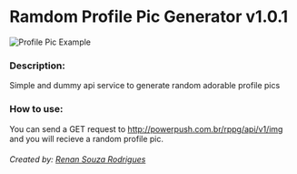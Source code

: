 # Ramdom Profile Pic Generator v1.0.1

![Profile Pic Example](http://www.powerpush.com.br/rppg/pics/2.png)

### Description:

Simple and dummy api service to generate random adorable profile pics

### How to use:

You can send a GET request to http://powerpush.com.br/rppg/api/v1/img and you will recieve a random profile pic.


###### Created by: [Renan Souza Rodrigues](https://www.linkedin.com/in/renan-souza-rodrigues-51193981/)